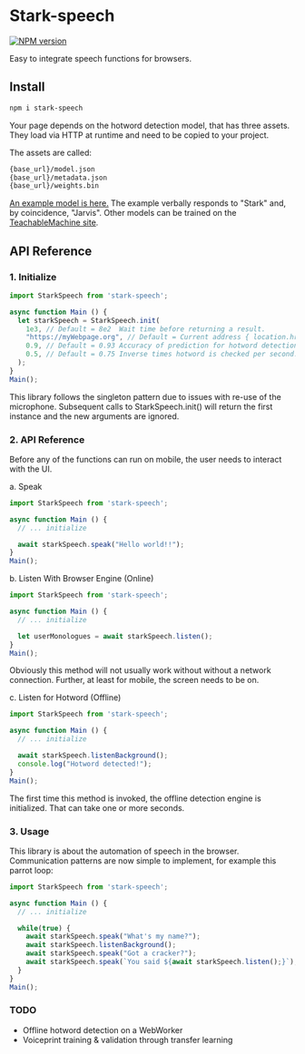 # Stark-speech

[![NPM version](https://img.shields.io/npm/v/stark-speech.svg)](https://www.npmjs.com/package/stark-speech)

Easy to integrate speech functions for browsers.

## Install

```bash
npm i stark-speech

```

Your page depends on the hotword detection model, that has three assets.
They load via HTTP at runtime and need to be copied to your project.

The assets are called:

```bash
{base_url}/model.json
{base_url}/metadata.json
{base_url}/weights.bin
```

[An example model is here.](https://github.com/WeWatchWall/stark-speech/tree/main/assets)
The example verbally responds to "Stark" and, by coincidence, "Jarvis".
Other models can be trained on the [TeachableMachine site](https://teachablemachine.withgoogle.com/).

## API Reference

### 1. Initialize

```typescript
import StarkSpeech from 'stark-speech';

async function Main () {
  let starkSpeech = StarkSpeech.init(
    1e3, // Default = 8e2  Wait time before returning a result.
    "https://myWebpage.org", // Default = Current address { location.href } Base URL where the hotword model is located.
    0.9, // Default = 0.93 Accuracy of prediction for hotword detection.
    0.5, // Default = 0.75 Inverse times hotword is checked per second. 1/0.5 = 2 times/second.
  );
}
Main();
```

This library follows the singleton pattern due to issues with re-use of the microphone.
Subsequent calls to StarkSpeech.init() will return the first instance and the new arguments are ignored.  

### 2. API Reference

Before any of the functions can run on mobile, the user needs to interact with the UI.

a. Speak

```typescript
import StarkSpeech from 'stark-speech';

async function Main () {
  // ... initialize

  await starkSpeech.speak("Hello world!!");
}
Main();
```

b. Listen With Browser Engine (Online)

```typescript
import StarkSpeech from 'stark-speech';

async function Main () {
  // ... initialize

  let userMonologues = await starkSpeech.listen();
}
Main();
```

Obviously this method will not usually work without without a network connection.
Further, at least for mobile, the screen needs to be on.

c. Listen for Hotword (Offline)

```typescript
import StarkSpeech from 'stark-speech';

async function Main () {
  // ... initialize

  await starkSpeech.listenBackground();
  console.log("Hotword detected!");
}
Main();
```

The first time this method is invoked, the offline detection engine is initialized.
That can take one or more seconds.

### 3. Usage

This library is about the automation of speech in the browser.
Communication patterns are now simple to implement, for example this parrot loop:

```typescript
import StarkSpeech from 'stark-speech';

async function Main () {
  // ... initialize

  while(true) {
    await starkSpeech.speak("What's my name?");
    await starkSpeech.listenBackground();
    await starkSpeech.speak("Got a cracker?");
    await starkSpeech.speak(`You said ${await starkSpeech.listen();}`);
  }
}
Main();
```

### TODO

- Offline hotword detection on a WebWorker
- Voiceprint training & validation through transfer learning